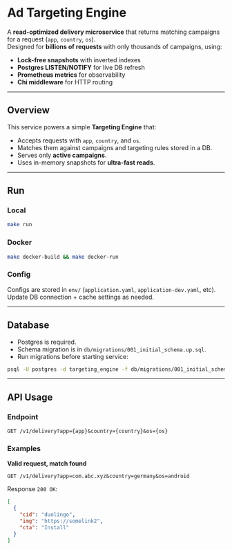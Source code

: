 # Ad Targeting Engine

A **read-optimized delivery microservice** that returns matching campaigns for a request (`app`, `country`, `os`).  
Designed for **billions of requests** with only thousands of campaigns, using:
- **Lock-free snapshots** with inverted indexes
- **Postgres LISTEN/NOTIFY** for live DB refresh
- **Prometheus metrics** for observability
- **Chi middleware** for HTTP routing

---

##  Overview

This service powers a simple **Targeting Engine** that:
- Accepts requests with `app`, `country`, and `os`.
- Matches them against campaigns and targeting rules stored in a DB.
- Serves only **active campaigns**.
- Uses in-memory snapshots for **ultra-fast reads**.

---

## Run

### Local
```bash
make run
```

### Docker
```bash
make docker-build && make docker-run
```

### Config
Configs are stored in `env/` (`application.yaml`, `application-dev.yaml`, etc).  
Update DB connection + cache settings as needed.

---

## Database

- Postgres is required.  
- Schema migration is in `db/migrations/001_initial_schema.up.sql`.  
- Run migrations before starting service:
```bash
psql -U postgres -d targeting_engine -f db/migrations/001_initial_schema.up.sql
```

---

## API Usage

### Endpoint
```
GET /v1/delivery?app={app}&country={country}&os={os}
```

### Examples

**Valid request, match found**
```
GET /v1/delivery?app=com.abc.xyz&country=germany&os=android
```
Response `200 OK`:
```json
[
  {
    "cid": "duolingo",
    "img": "https://somelink2",
    "cta": "Install"
  }
]
```
